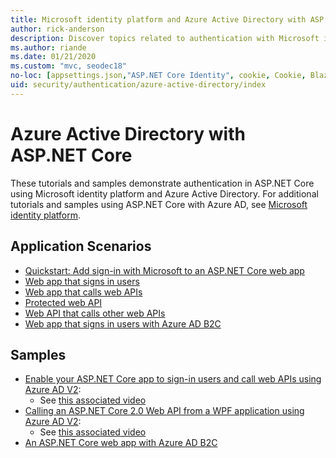```yaml
---
title: Microsoft identity platform and Azure Active Directory with ASP.NET Core
author: rick-anderson
description: Discover topics related to authentication with Microsoft identity platform Azure Active Directory for web apps and APIs in ASP.NET Core.
ms.author: riande
ms.date: 01/21/2020
ms.custom: "mvc, seodec18"
no-loc: [appsettings.json,"ASP.NET Core Identity", cookie, Cookie, Blazor, "Blazor Server", "Blazor WebAssembly", "Identity", "Let's Encrypt", Razor, SignalR]
uid: security/authentication/azure-active-directory/index
---
```

# Azure Active Directory with ASP.NET Core

These tutorials and samples demonstrate authentication in ASP.NET Core using Microsoft identity platform and Azure Active Directory. For additional tutorials and samples using ASP.NET Core with Azure AD, see [Microsoft identity platform](/azure/active-directory/develop/).

## Application Scenarios

* [Quickstart: Add sign-in with Microsoft to an ASP.NET Core web app](/azure/active-directory/develop/quickstart-v2-aspnet-core-webapp)
* [Web app that signs in users](/azure/active-directory/develop/scenario-web-app-sign-user-overview?tabs=aspnetcore)
* [Web app that calls web APIs](/azure/active-directory/develop/scenario-web-app-call-api-overview)
* [Protected web API](/azure/active-directory/develop/scenario-protected-web-api-overview)
* [Web API that calls other web APIs](/azure/active-directory/develop/scenario-web-api-call-api-overview)
* [Web app that signs in users with Azure AD B2C](xref:security/authentication/azure-ad-b2c)

## Samples

* [Enable your ASP.NET Core app to sign-in users and call web APIs using Azure AD V2](/samples/azure-samples/active-directory-aspnetcore-webapp-openidconnect-v2/enable-webapp-signin/): 
  * See [this associated video](https://channel9.msdn.com/Events/Build/2018/THR5001)
* [Calling an ASP.NET Core 2.0 Web API from a WPF application using Azure AD V2](/samples/azure-samples/active-directory-dotnet-native-aspnetcore-v2/calling-an-aspnet-core-web-api-from-a-wpf-application-using-azure-ad-v2/): 
  * See [this associated video](https://channel9.msdn.com/Events/Build/2018/THR5000)
* [An ASP.NET Core web app with Azure AD B2C](/samples/azure-samples/active-directory-b2c-dotnetcore-webapp/an-aspnet-core-web-app-with-azure-ad-b2c/)
